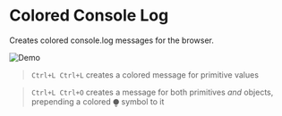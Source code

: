 # Colored Console Log
 
Creates colored console.log messages for the browser.

![Demo](gif.gif)

> `Ctrl+L Ctrl+L` creates a colored message for primitive values

> `Ctrl+L Ctrl+O` creates a message for both primitives *and* objects, prepending a colored ⧭ symbol to it
